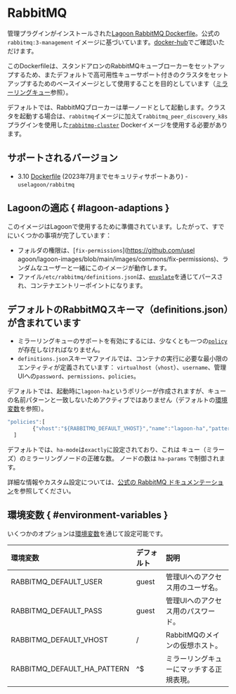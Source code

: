 # RabbitMQ

管理プラグインがインストールされた[Lagoon RabbitMQ Dockerfile](https://github.com/uselagoon/lagoon-images/blob/main/images/rabbitmq/Dockerfile)。公式の `rabbitmq:3-management` イメージに基づいています。[docker-hub](https://hub.docker.com/_/rabbitmq)でご確認いただけます。

このDockerfileは、スタンドアロンのRabbitMQキューブローカーをセットアップするため、またデフォルトで高可用性キューサポート付きのクラスタをセットアップするためのベースイメージとして使用することを目的としています（[ミラーリングキュー](https://www.rabbitmq.com/ha.html)参照）。

デフォルトでは、RabbitMQブローカーは単一ノードとして起動します。クラスタを起動する場合は、`rabbitmq`イメージに加えて`rabbitmq_peer_discovery_k8s`プラグインを使用した[`rabbitmq-cluster`](https://github.com/uselagoon/lagoon-images/blob/main/images/rabbitmq-cluster/Dockerfile) Dockerイメージを使用する必要があります。

## サポートされるバージョン

* 3.10 [Dockerfile](https://github.com/uselagoon/lagoon-images/blob/main/images/rabbitmq/Dockerfile) (2023年7月までセキュリティサポートあり) - `uselagoon/rabbitmq`

## Lagoonの適応 { #lagoon-adaptions }

このイメージはLagoonで使用するために準備されています。したがって、すでにいくつかの事項が完了しています：

* フォルダの権限は、[`fix-permissions`](https://github.com/usel agoon/lagoon-images/blob/main/images/commons/fix-permissions)、ランダムなユーザーと一緒にこのイメージが動作します。
* ファイル`/etc/rabbitmq/definitions.json`は、[`envplate`](https://github.com/kreuzwerker/envplate)を通じてパースされ、コンテナエントリーポイントになります。

## デフォルトのRabbitMQスキーマ（definitions.json）が含まれています

* ミラーリングキューのサポートを有効にするには、少なくとも一つの[`policy`](https://www.rabbitmq.com/parameters.html#policies)が存在しなければなりません。
* `definitions.json`スキーマファイルでは、コンテナの実行に必要な最小限のエンティティが定義されています： `virtualhost`（`vhost`）、`username`、管理UIへの`password`、`permissions`、`policies`。

デフォルトでは、起動時に`lagoon-ha`というポリシーが作成されますが、キューの名前パターンと一致しないためアクティブではありません（デフォルトの[環境変数](rabbitmq.md#environment-variables)を参照）。

```javascript title="definitions.json"
"policies":[
        {"vhost":"${RABBITMQ_DEFAULT_VHOST}","name":"lagoon-ha","pattern":"${RABBITMQ_DEFAULT_HA_PATTERN}", "definition":{"ha-mode":"exactly","ha-params":2,"ha-sync-mode":"automatic","ha-sync-batch-size":5}}
  ]
```

デフォルトでは、`ha-mode`は`exactly`に設定されており、これは キュー（ミラーズ）のミラーリングノードの正確な数。 ノードの数は `ha-params` で制御されます。

詳細な情報やカスタム設定については、[公式の RabbitMQ ドキュメンテーション](https://www.rabbitmq.com/ha.html)を参照してください。

## 環境変数 { #environment-variables }

いくつかのオプションは[環境変数](../concepts-advanced/environment-variables.md)を通じて設定可能です。

| 環境変数                   | デフォルト | 説明                                       |
| :------------------------- | :--------- | :---------------------------------------- |
| RABBITMQ_DEFAULT_USER      | guest      | 管理UIへのアクセス用のユーザ名。           |
| RABBITMQ_DEFAULT_PASS      | guest      | 管理UIへのアクセス用のパスワード。         |
| RABBITMQ_DEFAULT_VHOST     | /          | RabbitMQのメインの仮想ホスト。             |
| RABBITMQ_DEFAULT_HA_PATTERN| ^$         | ミラーリングキューにマッチする正規表現。     |
